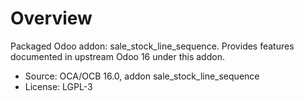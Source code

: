 # Overview

Packaged Odoo addon: sale_stock_line_sequence. Provides features documented in upstream Odoo 16 under this addon.

- Source: OCA/OCB 16.0, addon sale_stock_line_sequence
- License: LGPL-3
